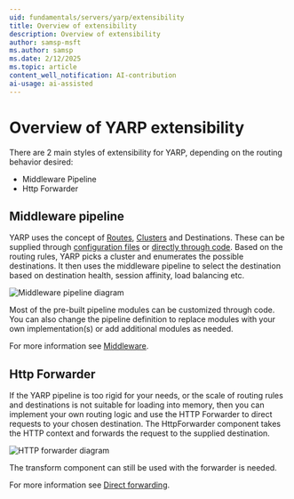 ```yaml
---
uid: fundamentals/servers/yarp/extensibility
title: Overview of extensibility
description: Overview of extensibility
author: samsp-msft
ms.author: samsp
ms.date: 2/12/2025
ms.topic: article
content_well_notification: AI-contribution
ai-usage: ai-assisted
---
```


# Overview of YARP extensibility

There are 2 main styles of extensibility for YARP, depending on the routing behavior desired:

* Middleware Pipeline
* Http Forwarder

## Middleware pipeline

YARP uses the concept of [Routes](xref:fundamentals/servers/yarp/config-files#routes), [Clusters](xref:fundamentals/servers/yarp/config-files#clusters) and Destinations. These can be supplied through [configuration files](xref:fundamentals/servers/yarp/config-files) or [directly through code](xref:fundamentals/servers/yarp/config-providers). Based on the routing rules, YARP picks a cluster and enumerates the possible destinations. It then uses the middleware pipeline to select the destination based on destination health, session affinity, load balancing etc.

![Middleware pipeline diagram](https://github.com/user-attachments/assets/ff17a04f-0c3c-46c7-8ec2-a1ed3dbc948c)

Most of the pre-built pipeline modules can be customized through code. You can also change the pipeline definition to replace modules with your own implementation(s) or add additional modules as needed.

For more information see [Middleware](xref:fundamentals/servers/yarp/middleware).

## Http Forwarder

If the YARP pipeline is too rigid for your needs, or the scale of routing rules and destinations is not suitable for loading into memory, then you can implement your own routing logic and use the HTTP Forwarder to direct requests to your chosen destination. The HttpForwarder component takes the HTTP context and forwards the request to the supplied destination.

![HTTP forwarder diagram](https://github.com/user-attachments/assets/1a060a7e-fa43-49a4-bfad-f95d7d35be63)

The transform component can still be used with the forwarder is needed.

For more information see [Direct forwarding](xref:fundamentals/servers/yarp/direct-forwarding).
